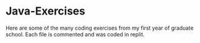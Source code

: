 # Java-Exercises

Here are some of the many coding exercises from my first year of graduate school. 
Each file is commented and was coded in replit.
